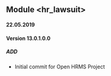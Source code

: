 ## Module <hr_lawsuit>

#### 22.05.2019
#### Version 13.0.1.0.0
##### ADD
- Initial commit for Open HRMS Project
